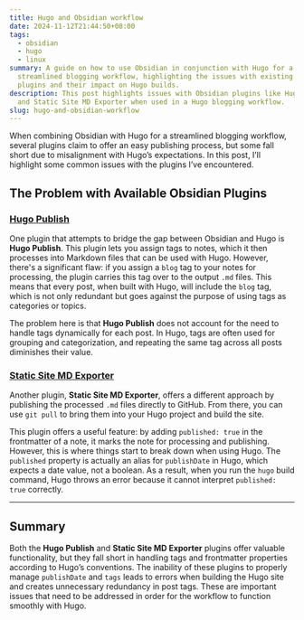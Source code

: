 ```yaml
---
title: Hugo and Obsidian workflow
date: 2024-11-12T21:44:50+08:00
tags:
  - obsidian
  - hugo
  - linux
summary: A guide on how to use Obsidian in conjunction with Hugo for a
  streamlined blogging workflow, highlighting the issues with existing Obsidian
  plugins and their impact on Hugo builds.
description: This post highlights issues with Obsidian plugins like Hugo Publish
  and Static Site MD Exporter when used in a Hugo blogging workflow.
slug: hugo-and-obsidian-workflow
---
```


When combining Obsidian with Hugo for a streamlined blogging workflow, several plugins claim to offer an easy publishing process, but some fall short due to misalignment with Hugo’s expectations. In this post, I’ll highlight some common issues with the plugins I’ve encountered.

## The Problem with Available Obsidian Plugins

### [Hugo Publish](https://github.com/kirito41dd/obsidian-hugo-publish)

One plugin that attempts to bridge the gap between Obsidian and Hugo is **Hugo Publish**. This plugin lets you assign tags to notes, which it then processes into Markdown files that can be used with Hugo. However, there's a significant flaw: if you assign a `blog` tag to your notes for processing, the plugin carries this tag over to the output `.md` files. This means that every post, when built with Hugo, will include the `blog` tag, which is not only redundant but goes against the purpose of using tags as categories or topics.

The problem here is that **Hugo Publish** does not account for the need to handle tags dynamically for each post. In Hugo, tags are often used for grouping and categorization, and repeating the same tag across all posts diminishes their value.

### [Static Site MD Exporter](https://github.com/yy4382/obsidian-static-site-export)

Another plugin, **Static Site MD Exporter**, offers a different approach by publishing the processed `.md` files directly to GitHub. From there, you can use `git pull` to bring them into your Hugo project and build the site.

This plugin offers a useful feature: by adding `published: true` in the frontmatter of a note, it marks the note for processing and publishing. However, this is where things start to break down when using Hugo. The `published` property is actually an alias for `publishDate` in Hugo, which expects a date value, not a boolean. As a result, when you run the `hugo` build command, Hugo throws an error because it cannot interpret `published: true` correctly.

---

## Summary

Both the **Hugo Publish** and **Static Site MD Exporter** plugins offer valuable functionality, but they fall short in handling tags and frontmatter properties according to Hugo’s conventions. The inability of these plugins to properly manage `publishDate` and `tags` leads to errors when building the Hugo site and creates unnecessary redundancy in post tags. These are important issues that need to be addressed in order for the workflow to function smoothly with Hugo.
